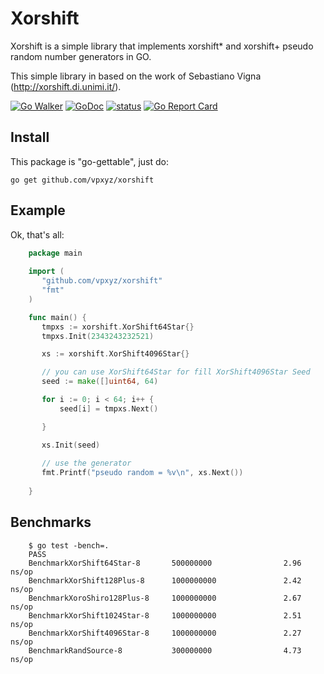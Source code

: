 # Xorshift

Xorshift is a simple library that implements xorshift* and xorshift+ pseudo random number generators in GO.

This simple library in based on the work of Sebastiano Vigna (http://xorshift.di.unimi.it/).

[![Go Walker](https://img.shields.io/badge/Go%20Walker-API%20Documentation-green.svg?style=flat)](https://gowalker.org/github.com//vpxyz/xorshift)
[![GoDoc](https://godoc.org/github.com/vpxyz/xorshift?status.svg)](https://godoc.org/github.com/vpxyz/xorshift)
[![status](https://sourcegraph.com/api/repos/github.com/vpxyz/xorshift/.badges/status.svg)](https://sourcegraph.com/github.com/vpxyz/xorshift)
[![Go Report Card](https://goreportcard.com/badge/github.com/vpxyz/xorshift)](https://goreportcard.com/report/github.com/vpxyz/xorshift)

## Install

This package is "go-gettable", just do:

    go get github.com/vpxyz/xorshift

## Example

Ok, that's all:

``` go
    package main
    
    import (
       "github.com/vpxyz/xorshift"
       "fmt"
    )

    func main() {
   	   tmpxs := xorshift.XorShift64Star{}
   	   tmpxs.Init(2343243232521)

       xs := xorshift.XorShift4096Star{}

       // you can use XorShift64Star for fill XorShift4096Star Seed
       seed := make([]uint64, 64)

	   for i := 0; i < 64; i++ {
	       seed[i] = tmpxs.Next()

       }

       xs.Init(seed)
       
       // use the generator
       fmt.Printf("pseudo random = %v\n", xs.Next())
       
    }
```

## Benchmarks

``` shellsession
    $ go test -bench=.
    PASS
    BenchmarkXorShift64Star-8       500000000                2.96 ns/op
    BenchmarkXorShift128Plus-8      1000000000               2.42 ns/op
    BenchmarkXoroShiro128Plus-8     1000000000               2.67 ns/op
    BenchmarkXorShift1024Star-8     1000000000               2.51 ns/op
    BenchmarkXorShift4096Star-8     1000000000               2.27 ns/op
    BenchmarkRandSource-8           300000000                4.73 ns/op
    
```
